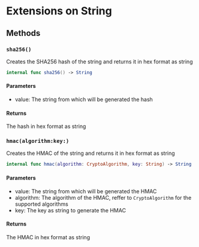 # Extensions on String

## Methods

### `sha256()`

Creates the SHA256 hash of the string and returns it in hex format as string

``` swift
internal func sha256() -> String 
```

#### Parameters

  - value: The string from which will be generated the hash

#### Returns

The hash in hex format as string

### `hmac(algorithm:key:)`

Creates the HMAC of the string and returns it in hex format as string

``` swift
internal func hmac(algorithm: CryptoAlgorithm, key: String) -> String 
```

#### Parameters

  - value: The string from which will be generated the HMAC
  - algorithm: The algorithm of the HMAC, reffer to `CryptoAlgorithm` for the supported algorithms
  - key: The key as string to generate the HMAC

#### Returns

The HMAC in hex format as string
